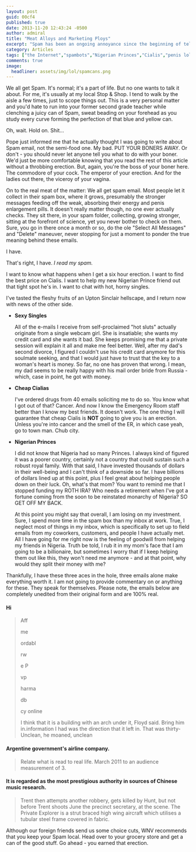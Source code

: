 ```yaml
---
layout: post
guid: 00cf4
published: true
date: 2013-11-20 12:43:24 -0500
author: admiral
title: "Meat Alloys and Marketing Ploys"
excerpt: "Spam has been an ongoing annoyance since the beginning of telecommunications. Be it via telemarketer, SMS, ad-ware or e-mails, that's not a lot you can do to avoid it. In a heroic recreation of the final scene from Independence Day, Admiral Rowe hurls himself headlong into the belly of the beast. I don't have a good feeling about the outcome."
category: Articles
tags: ["the Internet","spambots","Nigerian Princes","Cialis","penis lol","email","Unclean he moaned","Spam","Russian mail order brides","horny singles in your area!","financial advice"]
comments: true 
image:
  headliner: assets/img/lol/spamcans.png
---
```


We all get Spam. It's normal; it's a part of life. But no one wants to talk it about. For me, it's usually at my local Stop & Shop. I tend to walk by the aisle a few times, just to scope things out. This is a very personal matter and you'd hate to run into your former second grade teacher while clenching a juicy can of Spam, sweat beading on your forehead as you study every curve forming the perfection of that blue and yellow can.

Oh, wait. Hold on. Shit...

Pope just informed me that he actually thought I was going to write about Spam email, not the semi-food one. My bad. PUT YOUR BONERS AWAY. Or don't - you should never let anyone tell you what to do with your boner. We'd just be more comfortable knowing that you read the rest of this article without a throbbing erection. But, again, you're the boss of your boner here. The commodore of your cock. The emperor of your erection. And for the ladies out there, the viceroy of your vagina.

On to the real meat of the matter: We all get spam email. Most people let it collect in their spam box, where it grows, presumably the stronger messages feeding off the weak, absorbing their energy and penis enlargement pills. It doesn't really matter though, no one ever actually checks. They sit there, in your spam folder, collecting, growing stronger, sitting at the forefront of science, yet you never bother to check on them. Sure, you go in there once a month or so, do the ole "Select All Messages" and "Delete" maneuver, never stopping for just a moment to ponder the true meaning behind these emails.

I have.

That's right, I have. _I read my spam._

I want to know what happens when I get a six hour erection. I want to find the best price on Cialis. I want to help my new Nigerian Prince friend out that tight spot he's in. I want to chat with hot, horny singles.

I've tasted the fleshy fruits of an Upton Sinclair hellscape, and I return now with news of the other side.

*   **Sexy Singles**
    
    All of the e-mails I receive from self-proclaimed "hot sluts" actually originate from a single webcam girl. She is insatiable; she wants my credit card and she wants it bad. She keeps promising me that a private session will explain it all and make me feel better. Well, after my dad's second divorce, I figured I couldn't use his credit card anymore for this soulmate seeking, and that I would just have to trust that the key to a woman's heart is money. So far, no one has proven that wrong. I mean, my dad seems to be really happy with his mail order bride from Russia - which, case in point, he got with money.
    
*   **Cheap Cialias**
    
    I've ordered drugs from 40 emails soliciting me to do so. You know what I got out of that? Cancer. And now I know the Emergency Room staff better than I know my best friends. It doesn't work. The one thing I will guarantee that cheap Cialis is **NOT** going to give you is an erection. Unless you're into cancer and the smell of the ER, in which case yeah, go to town man. Chub city.
    
*   **Nigerian Princes**
    
    I did not know that Nigeria had so many Princes. I always kind of figured it was a poorer country, certainly not a country that could sustain such a robust royal family. With that said, I have invested thousands of dollars in their well-being and I can't think of a downside so far. I have billions of dollars lined up at this point, plus I feel great about helping people down on their luck. Oh, what's that mom? You want to remind me that I stopped funding my ROTH IRA? Who needs a retirement when I've got a fortune coming from the soon to be reinstated monarchy of Nigeria? SO GET OFF MY BACK.
    
    At this point you might say that overall, I am losing on my investment. Sure, I spend more time in the spam box than my inbox at work. True, I neglect most of things in my inbox, which is specifically to set up to field emails from my coworkers, customers, and people I have actually met. All I have going for me right now is the feeling of goodwill from helping my friends in Nigeria. Truth be told, I rub it in my mom's face that I am going to be a billionaire, but sometimes I worry that if I keep helping them out like this, they won't need me anymore - and at that point, why would they split their money with me?
    

Thankfully, I have these three aces in the hole, three emails alone make everything worth it. I am not going to provide commentary on or anything for these. They speak for themselves. Please note, the emails below are completely unedited from their original form and are 100% real.

#### Hi

> Aff
> 
> me
> 
> ordabl
> 
> rw
> 
> e P
> 
> vp
> 
> harma
> 
> db
> 
> cy online
> 
> I think that it is a building with an arch under it, Floyd said. Bring him in.information I had was the direction that it left in. That was thirty- Unclean, he moaned, unclean

#### Argentine government's airline company.

> Relate what is read to real life. March 2011 to an audience measurement of 3.

#### It is regarded as the most prestigious authority in sources of Chinese music research.

> Trent then attempts another robbery, gets killed by Hunt, but not before Trent shoots June the precinct secretary, at the scene. The Private Explorer is a strut braced high wing aircraft which utilises a tubular steel frame covered in fabric.

Although our foreign friends send us some choice cuts, WNV recommends that you keep your Spam local. Head over to your grocery store and get a can of the good stuff. Go ahead - you earned that erection.